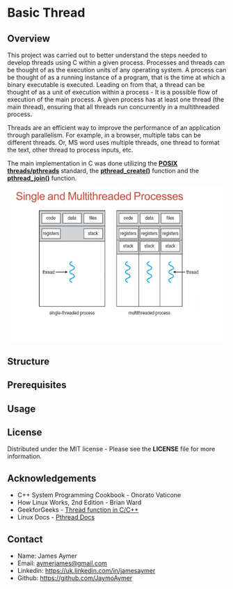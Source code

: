 # Basic Thread

## Overview

This project was carried out to better understand the steps needed to develop threads using C within a given process.
Processes and threads can be thought of as the execution units of any operating system. A process can be thought
of as a running instance of a program, that is the time at which a binary executable is executed. Leading on from that,
a thread can be thought of as a unit of execution within a process - It is a possible flow of execution of the main process.
A given process has at least one thread (the main thread), ensuring that all threads run concurrently in a multithreaded process.

Threads are an efficient way to improve the performance of an application through parallelism. For example, in a browser, multiple
tabs can be different threads. Or, MS word uses multiple threads, one thread to format the text, other thread to process inputs, etc.

The main implementation in C was done utilizing the **[POSIX threads/pthreads](https://en.wikipedia.org/wiki/POSIX_Threads)** standard, the **[pthread_create()](https://linux.die.net/man/3/pthread_create)** function and the
**[pthread_join()](https://linux.die.net/man/3/pthread_join)** function.


![Single & Multithreaded Processes](img/single-and-multithreaded-processes.png)

## Structure

## Prerequisites

## Usage

## License

Distributed under the MIT license - Please see the **LICENSE** file for more information.

## Acknowledgements

- C++ System Programming Cookbook - Onorato Vaticone
- How Linux Works, 2nd Edition - Brian Ward
- GeekforGeeks - [Thread function in C/C++](https://www.geeksforgeeks.org/thread-functions-in-c-c/)
- Linux Docs - [Pthread Docs](https://www.die.net/)

## Contact

- Name: James Aymer
- Email: [aymerjames@gmail.com](mailto:aymerjames@gmail.com)
- Linkedin: https://uk.linkedin.com/in/jamesaymer
- Github: https://github.com/JaymoAymer
